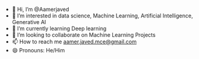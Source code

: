 - 👋 Hi, I’m @Aamerjaved
- 👀 I’m interested in data science, Machine Learning, Artificial Intelligence, Generative AI
- 🌱 I’m currently learning Deep learning
- 💞️ I’m looking to collaborate on Machine Learning Projects
- 📫 How to reach me aamer.javed.mce@gmail.com
- 😄 Pronouns: He/Him

<!---
Aamerjaved/Aamerjaved is a ✨ special ✨ repository because its `README.md` (this file) appears on your GitHub profile.
You can click the Preview link to take a look at your changes.
--->
